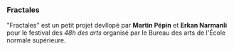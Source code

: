 ### Fractales

"Fractales" est un petit projet devllopé par **Martin Pépin** et **Erkan Narmanli** pour le festival des *48h des arts* organisé par le Bureau des arts de l'École normale supérieure.


